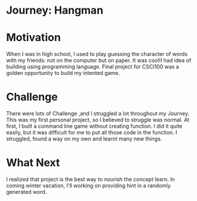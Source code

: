 # Journey: Hangman 

# Motivation
 When I was in high school, I used to play guessing the character of words with my friends: not on the computer but on paper. It was cool!I had idea of building using programming language. Final project for CSCI100 was a golden opportunity to build my intented game.

 # Challenge
 There were lots of Challenge ,and I struggled a lot throughout my Journey. This was my first personal project, so I believed to struggle was normal. At first, I built a command line game without creating function. I did it quite easily, but it was difficult for me to put all those code in the function. I struggled, found a way on my own and learnt many new things. 

 # What Next
 I realized that project is the best way to nourish the concept learn. In coming winter vacation, I'll working on providing hint in a randomly generated word. 
